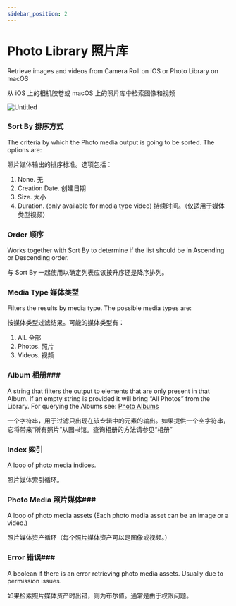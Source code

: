 ```yaml
---
sidebar_position: 2
---
```


# Photo Library 照片库

Retrieve images and videos from Camera Roll on iOS or Photo Library on macOS

从 iOS 上的相机胶卷或 macOS 上的照片库中检索图像和视频

![Untitled](https://s3.us-west-2.amazonaws.com/secure.notion-static.com/97898c4a-9cf0-4fdb-bbec-ee726481502e/Untitled.png?X-Amz-Algorithm=AWS4-HMAC-SHA256&X-Amz-Content-Sha256=UNSIGNED-PAYLOAD&X-Amz-Credential=AKIAT73L2G45EIPT3X45%2F20220602%2Fus-west-2%2Fs3%2Faws4_request&X-Amz-Date=20220602T175704Z&X-Amz-Expires=86400&X-Amz-Signature=5ac5c2a3d000aa94810664bc6ced505d74fb0f72f1519282f28e25fc9b9971fd&X-Amz-SignedHeaders=host&response-content-disposition=filename%20%3D%22Untitled.png%22&x-id=GetObject)

### Sort By 排序方式

The criteria by which the Photo media output is going to be sorted. The options are:

照片媒体输出的排序标准。选项包括：

1. None. 无
2. Creation Date. 创建日期
3. Size. 大小
4. Duration. (only available for media type video) 持续时间。（仅适用于媒体类型视频）

### Order 顺序

Works together with Sort By to determine if the list should be in Ascending or Descending order.

与 Sort By 一起使用以确定列表应该按升序还是降序排列。

### Media Type 媒体类型

Filters the results by media type. The possible media types are:

按媒体类型过滤结果。可能的媒体类型有：

1. All. 全部
2. Photos. 照片
3. Videos. 视频

### Album 相册### 

A string that filters the output to elements that are only present in that Album. If an empty string is provided it will bring “All Photos” from the Library. For querying the Albums see: [Photo Albums](https://www.notion.so/Photo-Albums-a46ad8c7f21b4c4f89d6845b0fa2889b)

一个字符串，用于过滤只出现在该专辑中的元素的输出。如果提供一个空字符串，它将带来“所有照片”从图书馆。查询相册的方法请参见“相册”

### Index 索引

A loop of photo media indices.

照片媒体索引循环。

### Photo Media 照片媒体### 

A loop of photo media assets (Each photo media asset can be an image or a video.)

照片媒体资产循环（每个照片媒体资产可以是图像或视频。）

### Error 错误### 

A boolean if there is an error retrieving photo media assets. Usually due to permission issues.

如果检索照片媒体资产时出错，则为布尔值。通常是由于权限问题。
